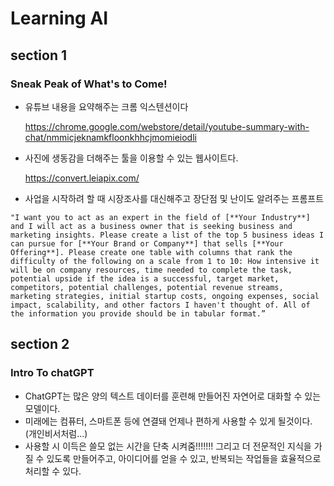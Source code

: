 # Learning AI

## section 1

### Sneak Peak of What's to Come!

- 유튜브 내용을 요약해주는 크롬 익스텐션이다

  https://chrome.google.com/webstore/detail/youtube-summary-with-chat/nmmicjeknamkfloonkhhcjmomieiodli

- 사진에 생동감을 더해주는 툴을 이용할 수 있는 웹사이트다.

  https://convert.leiapix.com/

- 사업을 시작하려 할 때 시장조사를 대신해주고 장단점 및 난이도 알려주는 프롬프트

```readme
"I want you to act as an expert in the field of [**Your Industry**] and I will act as a business owner that is seeking business and marketing insights. Please create a list of the top 5 business ideas I can pursue for [**Your Brand or Company**] that sells [**Your Offering**]. Please create one table with columns that rank the difficulty of the following on a scale from 1 to 10: How intensive it will be on company resources, time needed to complete the task, potential upside if the idea is a successful, target market, competitors, potential challenges, potential revenue streams, marketing strategies, initial startup costs, ongoing expenses, social impact, scalability, and other factors I haven't thought of. All of the information you provide should be in tabular format.”
```

## section 2

### Intro To chatGPT

- ChatGPT는 많은 양의 텍스트 데이터를 훈련해 만들어진 자연어로 대화할 수 있는 모델이다.
- 미래에는 컴퓨터, 스마트폰 등에 연결돼 언제나 편하게 사용할 수 있게 될것이다. (개인비서처럼...)
- 사용할 시 이득은 쓸모 없는 시간을 단축 시켜줌!!!!!!! 그리고 더 전문적인 지식을 가질 수 있도록 만들어주고, 아이디어를 얻을 수 있고, 반복되는 작업들을 효율적으로 처리할 수 있다.
